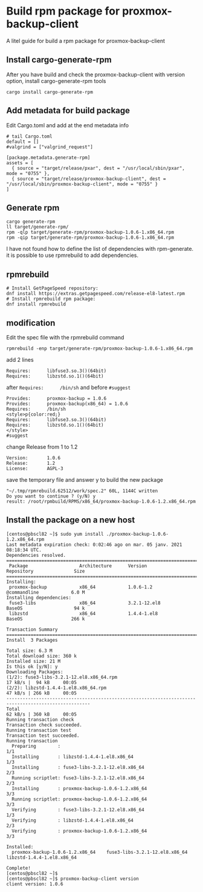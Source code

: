 
# Build rpm package for proxmox-backup-client
A litel guide for build a rpm package for proxmox-backup-client

## Install cargo-generate-rpm
After you have build and check the proxmox-backup-client with version option, install cargo-generate-rpm tools
```
cargo install cargo-generate-rpm
```
## Add  metadata for build package
Edit Cargo.toml and add at the end metadata info
```
# tail Cargo.toml 
default = []
#valgrind = ["valgrind_request"]

[package.metadata.generate-rpm]
assets = [
  { source = "target/release/pxar", dest = "/usr/local/sbin/pxar", mode = "0755" },
  { source = "target/release/proxmox-backup-client", dest = "/usr/local/sbin/proxmox-backup-client", mode = "0755" }
]
```
## Generate rpm
```
cargo generate-rpm
ll target/generate-rpm/
rpm -qlp target/generate-rpm/proxmox-backup-1.0.6-1.x86_64.rpm
rpm -qip target/generate-rpm/proxmox-backup-1.0.6-1.x86_64.rpm
```
I have not found how to define the list of dependencies with rpm-generate. it is possible to use rpmrebuild to add dependencies.
## rpmrebuild
```
# Install GetPageSpeed repository:
dnf install https://extras.getpagespeed.com/release-el8-latest.rpm
# Install rpmrebuild rpm package:
dnf install rpmrebuild
```
## modification
Edit the spec file with the rpmrebuild command
```
rpmrebuild -enp target/generate-rpm/proxmox-backup-1.0.6-1.x86_64.rpm
```
add 2 lines 
```
Requires:      libfuse3.so.3()(64bit)
Requires:      libzstd.so.1()(64bit)
``` 
after ```Requires:      /bin/sh``` and before ```#suggest```
```
Provides:      proxmox-backup = 1.0.6
Provides:      proxmox-backup(x86_64) = 1.0.6
Requires:      /bin/sh
<style>p{color:red;}
Requires:      libfuse3.so.3()(64bit)
Requires:      libzstd.so.1()(64bit)
</style>
#suggest
```
change Release from 1 to 1.2
```
Version:       1.0.6
Release:       1.2
License:       AGPL-3
```
save the temporary file and answer y to build the new package
```
"~/.tmp/rpmrebuild.62512/work/spec.2" 60L, 1144C written
Do you want to continue ? (y/N) y
result: /root/rpmbuild/RPMS/x86_64/proxmox-backup-1.0.6-1.2.x86_64.rpm
```
## Install the package on a new host
```
[centos@pbscl82 ~]$ sudo yum install ./proxmox-backup-1.0.6-1.2.x86_64.rpm
Last metadata expiration check: 0:02:46 ago on mar. 05 janv. 2021 08:18:34 UTC.
Dependencies resolved.
=====================================================================================================
 Package                   Architecture      Version                   Repository               Size
=====================================================================================================
Installing:
 proxmox-backup            x86_64            1.0.6-1.2                 @commandline            6.0 M
Installing dependencies:
 fuse3-libs                x86_64            3.2.1-12.el8              BaseOS                   94 k
 libzstd                   x86_64            1.4.4-1.el8               BaseOS                  266 k

Transaction Summary
=====================================================================================================
Install  3 Packages

Total size: 6.3 M
Total download size: 360 k
Installed size: 21 M
Is this ok [y/N]: y
Downloading Packages:
(1/2): fuse3-libs-3.2.1-12.el8.x86_64.rpm                             17 kB/s |  94 kB     00:05
(2/2): libzstd-1.4.4-1.el8.x86_64.rpm                                 47 kB/s | 266 kB     00:05
-----------------------------------------------------------------------------------------------------
Total                                                                 62 kB/s | 360 kB     00:05
Running transaction check
Transaction check succeeded.
Running transaction test
Transaction test succeeded.
Running transaction
  Preparing        :                                                                             1/1
  Installing       : libzstd-1.4.4-1.el8.x86_64                                                  1/3
  Installing       : fuse3-libs-3.2.1-12.el8.x86_64                                              2/3
  Running scriptlet: fuse3-libs-3.2.1-12.el8.x86_64                                              2/3
  Installing       : proxmox-backup-1.0.6-1.2.x86_64                                             3/3
  Running scriptlet: proxmox-backup-1.0.6-1.2.x86_64                                             3/3
  Verifying        : fuse3-libs-3.2.1-12.el8.x86_64                                              1/3
  Verifying        : libzstd-1.4.4-1.el8.x86_64                                                  2/3
  Verifying        : proxmox-backup-1.0.6-1.2.x86_64                                             3/3

Installed:
  proxmox-backup-1.0.6-1.2.x86_64    fuse3-libs-3.2.1-12.el8.x86_64    libzstd-1.4.4-1.el8.x86_64

Complete!
[centos@pbscl82 ~]$
[centos@pbscl82 ~]$ proxmox-backup-client version
client version: 1.0.6
```

